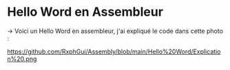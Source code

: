 # Hello Word en Assembleur

-> Voici un Hello Word en assembleur, j'ai expliqué le code dans cette photo :

https://github.com/RxphGui/Assembly/blob/main/Hello%20Word/Explication%20.png
[](./Explication.png)
